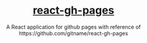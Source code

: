 <h1 align="center">
  <a href="https://renanviana.github.io/react-gh-pages/" target="_blank">react-gh-pages</a>
</h1>

<p align="center">
   A React application for github pages with reference of https://github.com/gitname/react-gh-pages
</p>
